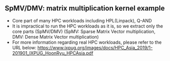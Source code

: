 SpMV/DMV: matrix multiplication kernel example
----------------------------------------------
- Core part of many HPC workloads including HPL(Linpack), Q-AND
- It is impractical to run the HPC workloads as it is, so we extract only the core parts (SpMV/DMV)
  (SpMV: Sparse Matrix Vector multiplication, DMV: Dense Matrix Vector multiplication)
- For more information regarding real HPC workloads, please refer to the URL below:
  https://www.ixpug.org/images/docs/HPC_Asia_2019/1-201901_IXPUG_HoonRyu_HPCAsia.pdf
